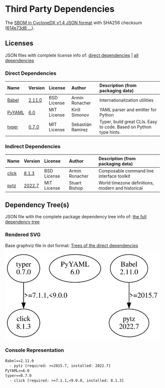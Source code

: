 # Third Party Dependencies

<!--[[[fill sbom_sha256()]]]-->
The [SBOM in CycloneDX v1.4 JSON format](https://git.sr.ht/~sthagen/kiertotie/blob/default/sbom.json) with SHA256 checksum ([614e73d8 ...](https://git.sr.ht/~sthagen/kiertotie/blob/default/sbom.json.sha256 "sha256:614e73d8ef583a25559127bbac4aab7974dd0f2b2120aa346195c646828b70fe")).
<!--[[[end]]] (checksum: ee184c163c5b2ed65c1acf3adcbcb6d2)-->
## Licenses 

JSON files with complete license info of: [direct dependencies](direct-dependency-licenses.json) | [all dependencies](all-dependency-licenses.json)

### Direct Dependencies

<!--[[[fill direct_dependencies_table()]]]-->
| Name                                       | Version                                          | License     | Author            | Description (from packaging data)                                  |
|:-------------------------------------------|:-------------------------------------------------|:------------|:------------------|:-------------------------------------------------------------------|
| [Babel](https://babel.pocoo.org/)          | [2.11.0](https://pypi.org/project/Babel/2.11.0/) | BSD License | Armin Ronacher    | Internationalization utilities                                     |
| [PyYAML](https://pyyaml.org/)              | [6.0](https://pypi.org/project/PyYAML/6.0/)      | MIT License | Kirill Simonov    | YAML parser and emitter for Python                                 |
| [typer](https://github.com/tiangolo/typer) | [0.7.0](https://pypi.org/project/typer/0.7.0/)   | MIT License | Sebastián Ramírez | Typer, build great CLIs. Easy to code. Based on Python type hints. |
<!--[[[end]]] (checksum: 1f60d5b0becbcaf49e7e2550fc1dbe45)-->

### Indirect Dependencies

<!--[[[fill indirect_dependencies_table()]]]-->
| Name                                          | Version                                         | License     | Author         | Description (from packaging data)                 |
|:----------------------------------------------|:------------------------------------------------|:------------|:---------------|:--------------------------------------------------|
| [click](https://palletsprojects.com/p/click/) | [8.1.3](https://pypi.org/project/click/8.1.3/)  | BSD License | Armin Ronacher | Composable command line interface toolkit         |
| [pytz](http://pythonhosted.org/pytz)          | [2022.7](https://pypi.org/project/pytz/2022.7/) | MIT License | Stuart Bishop  | World timezone definitions, modern and historical |
<!--[[[end]]] (checksum: 2c34b77f1e6b53373df0b3208fb6d51b)-->

## Dependency Tree(s)

JSON file with the complete package dependency tree info of: [the full dependency tree](package-dependency-tree.json)

### Rendered SVG

Base graphviz file in dot format: [Trees of the direct dependencies](package-dependency-tree.dot.txt)

<img src="./package-dependency-tree.svg" alt="Trees of the direct dependencies" title="Trees of the direct dependencies"/>

### Console Representation

<!--[[[fill dependency_tree_console_text()]]]-->
````console
Babel==2.11.0
  - pytz [required: >=2015.7, installed: 2022.7]
PyYAML==6.0
typer==0.7.0
  - click [required: >=7.1.1,<9.0.0, installed: 8.1.3]
````
<!--[[[end]]] (checksum: 4c0199d74efc4bd15de1857b44428067)-->
